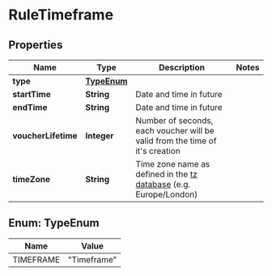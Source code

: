 

# RuleTimeframe

## Properties

Name | Type | Description | Notes
------------ | ------------- | ------------- | -------------
**type** | [**TypeEnum**](#TypeEnum) |  | 
**startTime** | **String** | Date and time in future | 
**endTime** | **String** | Date and time in future | 
**voucherLifetime** | **Integer** | Number of seconds, each voucher will be valid from the time of it&#39;s creation | 
**timeZone** | **String** | Time zone name as defined in the [tz database](http://www.iana.org/time-zones) (e.g. Europe/London) | 



## Enum: TypeEnum

Name | Value
---- | -----
TIMEFRAME | &quot;Timeframe&quot;




